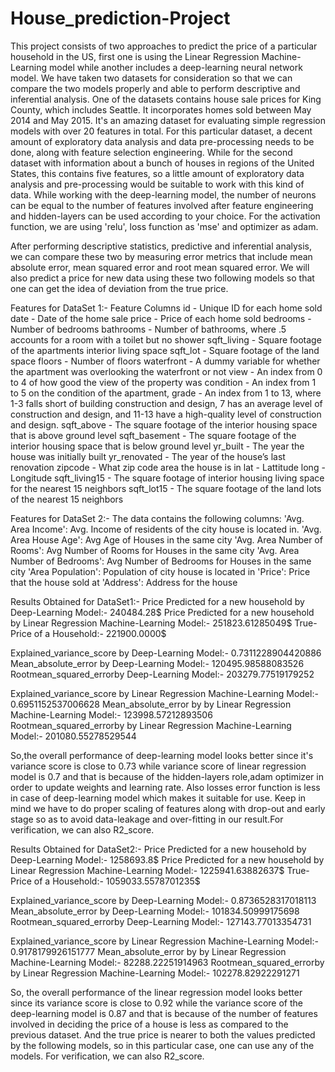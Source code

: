 # House_prediction-Project
This project consists of two approaches to predict the price of a particular household in the US, first one is using the Linear Regression Machine-Learning model while another includes a deep-learning neural network model. We have taken two datasets for consideration so that we can compare the two models properly and able to perform descriptive and inferential analysis. 
One of the datasets contains house sale prices for King County, which includes Seattle. It incorporates homes sold between May 2014 and May 2015. It's an amazing dataset for evaluating simple regression models with over 20 features in total. For this particular dataset, a decent amount of exploratory data analysis and data pre-processing needs to be done, along with feature selection engineering. While for the second dataset with information about a bunch of houses in regions of the United States, this contains five features, so a little amount of exploratory data analysis and pre-processing would be suitable to work with this kind of data. 
While working with the deep-learning model, the number of neurons can be equal to the number of features involved after feature engineering and hidden-layers can be used according to your choice. For the activation function, we are using 'relu', loss function as 'mse' and optimizer as adam. 

After performing descriptive statistics, predictive and inferential analysis, we can compare these two by measuring error metrics that include mean absolute error, mean squared error and root mean squared error.  We will also predict a price for new data using these two following models so that one can get the idea of deviation from the true price.

Features for DataSet 1:-
Feature Columns
id - Unique ID for each home sold
date - Date of the home sale
price - Price of each home sold
bedrooms - Number of bedrooms
bathrooms - Number of bathrooms, where .5 accounts for a room with a toilet but no shower
sqft_living - Square footage of the apartments interior living space
sqft_lot - Square footage of the land space
floors - Number of floors
waterfront - A dummy variable for whether the apartment was overlooking the waterfront or not
view - An index from 0 to 4 of how good the view of the property was
condition - An index from 1 to 5 on the condition of the apartment,
grade - An index from 1 to 13, where 1-3 falls short of building construction and design, 7 has an average level of construction and design, and 11-13 have a high-quality level of construction and design.
sqft_above - The square footage of the interior housing space that is above ground level
sqft_basement - The square footage of the interior housing space that is below ground level
yr_built - The year the house was initially built
yr_renovated - The year of the house’s last renovation
zipcode - What zip code area the house is in
lat - Lattitude
long - Longitude
sqft_living15 - The square footage of interior housing living space for the nearest 15 neighbors
sqft_lot15 - The square footage of the land lots of the nearest 15 neighbors

Features for DataSet 2:-
The data contains the following columns:
'Avg. Area Income': Avg. Income of residents of the city house is located in.
'Avg. Area House Age': Avg Age of Houses in the same city
'Avg. Area Number of Rooms': Avg Number of Rooms for Houses in the same city
'Avg. Area Number of Bedrooms': Avg Number of Bedrooms for Houses in the same city
'Area Population': Population of city house is located in
'Price': Price that the house sold at
'Address': Address for the house


Results Obtained for DataSet1:-
Price Predicted for a new household by Deep-Learning Model:- 240484.28$
Price Predicted for a new household by Linear Regression Machine-Learning Model:- 251823.61285049$
True-Price of a Household:- 221900.0000$

Explained_variance_score by Deep-Learning Model:- 0.7311228904420886
Mean_absolute_error by Deep-Learning Model:- 120495.98588083526
Rootmean_squared_errorby Deep-Learning Model:- 203279.77519179252

Explained_variance_score by Linear Regression Machine-Learning Model:- 0.6951152537006628
Mean_absolute_error by by Linear Regression Machine-Learning Model:- 123998.57212893506
Rootmean_squared_errorby by Linear Regression Machine-Learning Model:- 201080.55278529544

So,the overall performance of deep-learning model looks better since it's variance score is close to 0.73 while variance score of linear regression model is 0.7 and that is because of the hidden-layers role,adam optimizer in order to update weights and learning rate. Also losses error function is less in case of deep-learning model which makes it suitable for use. Keep in mind we have to do proper scaling of features along with drop-out and early stage so as to avoid data-leakage and over-fitting in our result.For verification, we can also R2_score.



Results Obtained for DataSet2:-
Price Predicted for a new household by Deep-Learning Model:- 1258693.8$
Price Predicted for a new household by Linear Regression Machine-Learning Model:- 1225941.63882637$
True-Price of a Household:- 1059033.5578701235$

Explained_variance_score by Deep-Learning Model:- 0.8736528317018113
Mean_absolute_error by Deep-Learning Model:- 101834.50999175698
Rootmean_squared_errorby Deep-Learning Model:- 127143.77013354731

Explained_variance_score by Linear Regression Machine-Learning Model:- 0.9178179926151777
Mean_absolute_error by by Linear Regression Machine-Learning Model:- 82288.22251914963 
Rootmean_squared_errorby by Linear Regression Machine-Learning Model:- 102278.82922291271

So, the overall performance of the linear regression model looks better since its variance score is close to 0.92 while the variance score of the deep-learning model is 0.87 and that is because of the number of features involved in deciding the price of a house is less as compared to the previous dataset. And the true price is nearer to both the values predicted by the following models, so in this particular case, one can use any of the models. For verification, we can also R2_score.
